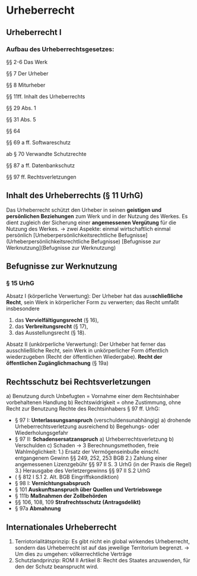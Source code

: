 # Urheberrecht
## Urheberrecht I
### Aufbau des Urheberrechtsgesetzes:
§§ 2-6 Das Werk

§§ 7 Der Urheber

§§ 8 Miturheber

§§ 11ff. Inhalt des Urheberrechts

§§ 29 Abs. 1

§§ 31 Abs. 5

§§ 64

§§ 69 a ff. Softwareschutz

ab § 70 Verwandte Schutzrechte

§§ 87 a ff. Datenbankschutz

§§ 97 ff. Rechtsverletzungen

## Inhalt des Urheberrechts (§ 11 UrhG)
Das Urheberrecht schützt den Urheber in seinen **geistigen und persönlichen Beziehungen** zum Werk und in der Nutzung des Werkes. Es dient zugleich der Sicherung einer **angemessenen Vergütung** für die Nutzung des Werkes.
-> zwei Aspekte: einmal wirtschaftlich einmal persönlich
[Urheberpersönlichkeitsrechtliche Befugnisse](Urheberpersönlichkeitsrechtliche Befugnisse)
[Befugnisse zur Werknutzung](Befugnisse zur Werknutzung)

## Befugnisse zur Werknutzung
### § 15 UrhG
Absatz I (körperliche Verwertung): 
Der Urheber hat das aus**schließliche Recht**, sein Werk in körperlicher Form zu verwerten; das Recht umfaßt insbesondere
1. das **Vervielfältigungsrecht** (§ 16),
2. das **Verbreitungsrecht** (§ 17),
3. das Ausstellungsrecht (§ 18).

Absatz II (unkörperliche Verwertung): 
Der Urheber hat ferner das ausschließliche Recht, sein Werk in unkörperlicher Form öffentlich wiederzugeben (Recht der öffentlichen Wiedergabe).
**Recht der öffentlichen Zugänglichmachung** (§ 19a)

## Rechtsschutz bei Rechtsverletzungen
a) Benutzung durch Unbefugten = Vornahme einer dem Rechtsinhaber vorbehaltenen Handlung
b) Rechtswidrigkeit = ohne Zustimmung, ohne Recht zur Benutzung
Rechte des Rechtsinhabers § 97 ff. UrhG:
- § 97 I: **Unterlassungsanspruch** (verschuldensunabhängig) a) drohende Urheberrechtsverletzung ausreichend b) Begehungs- oder Wiederholungsgefahr
- § 97 II: **Schadensersatzanspruch** a) Urheberrechtsverletzung b) Verschulden c) Schaden -> 3 Berechnungsmethoden, freie Wahlmöglichkeit: 1.) Ersatz der Vermögenseinbuße einschl. entgangenem Gewinn §§ 249, 252, 253 BGB 2.) Zahlung einer angemessenen Lizenzgebühr §§ 97 II S. 3 UrhG (in der Praxis die Regel) 3.) Herausgabe des Verletzergewinns §§ 97 II S.2 UrhG
- ( § 812 I S.1 2. Alt. BGB Eingriffskondiktion)
- § 98 I: **Vernichtungsabspruch**
- § 101 **Auskunftsanspruch über Quellen und Vertriebswege**
- § 111b **Maßnahmen der Zollbehörden**
- §§ 106, 108, 109 **Strafrechtsschutz (Antragsdelikt)**
- § 97a **Abmahnung**

## Internationales Urheberrecht
1. Terriotorialitätsprinzip:
Es gibt nicht ein global wirkendes Urheberrecht, sondern das Urheberrecht ist auf das jeweilige Territorium begrenzt. -> Um dies zu umgehen: völkerrechtliche Verträge
2. Schutzlandprinzip:
ROM II Artikel 8: Recht des Staates anzuwenden, für den der Schutz beansprucht wird.
